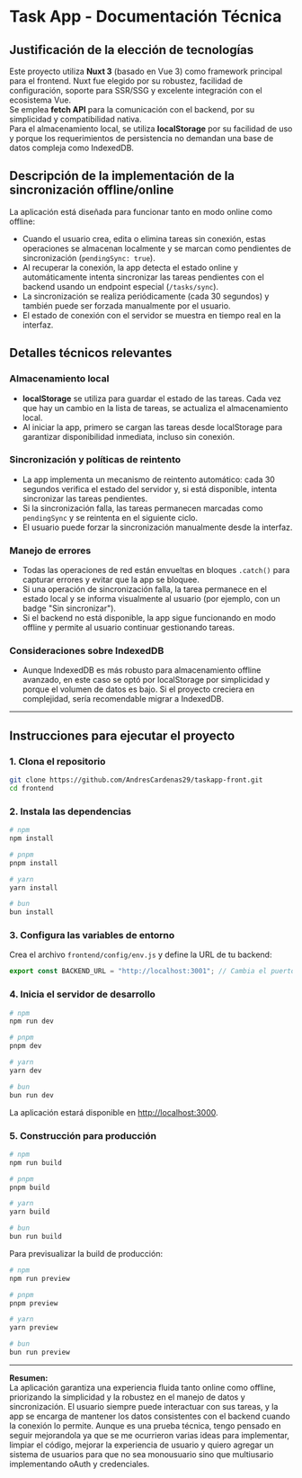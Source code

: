 # Task App - Documentación Técnica

## Justificación de la elección de tecnologías

Este proyecto utiliza **Nuxt 3** (basado en Vue 3) como framework principal para el frontend. Nuxt fue elegido por su robustez, facilidad de configuración, soporte para SSR/SSG y excelente integración con el ecosistema Vue.  
Se emplea **fetch API** para la comunicación con el backend, por su simplicidad y compatibilidad nativa.  
Para el almacenamiento local, se utiliza **localStorage** por su facilidad de uso y porque los requerimientos de persistencia no demandan una base de datos compleja como IndexedDB.

## Descripción de la implementación de la sincronización offline/online

La aplicación está diseñada para funcionar tanto en modo online como offline:

- Cuando el usuario crea, edita o elimina tareas sin conexión, estas operaciones se almacenan localmente y se marcan como pendientes de sincronización (`pendingSync: true`).
- Al recuperar la conexión, la app detecta el estado online y automáticamente intenta sincronizar las tareas pendientes con el backend usando un endpoint especial (`/tasks/sync`).
- La sincronización se realiza periódicamente (cada 30 segundos) y también puede ser forzada manualmente por el usuario.
- El estado de conexión con el servidor se muestra en tiempo real en la interfaz.

## Detalles técnicos relevantes

### Almacenamiento local

- **localStorage** se utiliza para guardar el estado de las tareas. Cada vez que hay un cambio en la lista de tareas, se actualiza el almacenamiento local.
- Al iniciar la app, primero se cargan las tareas desde localStorage para garantizar disponibilidad inmediata, incluso sin conexión.

### Sincronización y políticas de reintento

- La app implementa un mecanismo de reintento automático: cada 30 segundos verifica el estado del servidor y, si está disponible, intenta sincronizar las tareas pendientes.
- Si la sincronización falla, las tareas permanecen marcadas como `pendingSync` y se reintenta en el siguiente ciclo.
- El usuario puede forzar la sincronización manualmente desde la interfaz.

### Manejo de errores

- Todas las operaciones de red están envueltas en bloques `.catch()` para capturar errores y evitar que la app se bloquee.
- Si una operación de sincronización falla, la tarea permanece en el estado local y se informa visualmente al usuario (por ejemplo, con un badge "Sin sincronizar").
- Si el backend no está disponible, la app sigue funcionando en modo offline y permite al usuario continuar gestionando tareas.

### Consideraciones sobre IndexedDB

- Aunque IndexedDB es más robusto para almacenamiento offline avanzado, en este caso se optó por localStorage por simplicidad y porque el volumen de datos es bajo. Si el proyecto creciera en complejidad, sería recomendable migrar a IndexedDB.

---

## Instrucciones para ejecutar el proyecto

### 1. Clona el repositorio

```bash
git clone https://github.com/AndresCardenas29/taskapp-front.git
cd frontend
```

### 2. Instala las dependencias

```bash
# npm
npm install

# pnpm
pnpm install

# yarn
yarn install

# bun
bun install
```

### 3. Configura las variables de entorno

Crea el archivo `frontend/config/env.js` y define la URL de tu backend:

```js
export const BACKEND_URL = "http://localhost:3001"; // Cambia el puerto si tu backend usa otro
```

### 4. Inicia el servidor de desarrollo

```bash
# npm
npm run dev

# pnpm
pnpm dev

# yarn
yarn dev

# bun
bun run dev
```

La aplicación estará disponible en [http://localhost:3000](http://localhost:3000).

### 5. Construcción para producción

```bash
# npm
npm run build

# pnpm
pnpm build

# yarn
yarn build

# bun
bun run build
```

Para previsualizar la build de producción:

```bash
# npm
npm run preview

# pnpm
pnpm preview

# yarn
yarn preview

# bun
bun run preview
```

---

**Resumen:**  
La aplicación garantiza una experiencia fluida tanto online como offline, priorizando la simplicidad y la robustez en el manejo de datos y sincronización. El usuario siempre puede interactuar con sus tareas, y la app se encarga de mantener los datos consistentes con el backend cuando la conexión lo permite.
Aunque es una prueba técnica, tengo pensado en seguir mejorandola ya que se me ocurrieron varias ideas para implementar, limpiar el código, mejorar la experiencia de usuario y quiero agregar un sistema de usuarios para que no sea monousuario sino que multiusario implementando oAuth y credenciales. 
